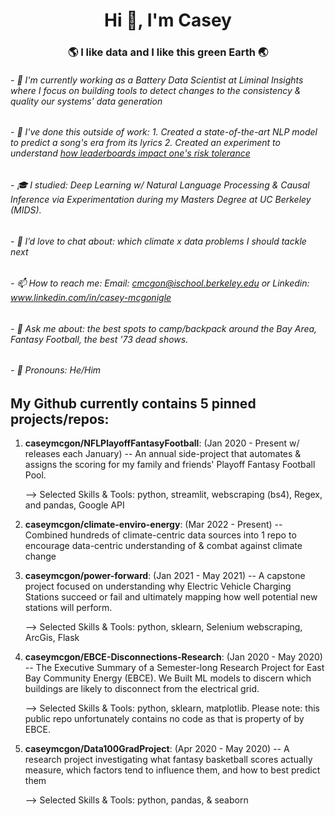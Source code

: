 <h1 align="center">Hi 👋, I'm Casey</h1>
<h3 align="center">🌎 I like data and I like this green Earth 🌏</h3>

###### - 🔋 I'm currently working as a Battery Data Scientist at Liminal Insights where I focus on building tools to detect changes to the consistency & quality our systems' data generation
###### - 🔭 I've done this outside of work: 1. Created a state-of-the-art NLP model to predict a song's era from its lyrics 2. Created an experiment to understand [how leaderboards impact one's risk tolerance](https://docs.google.com/document/d/1SBxlMlpD1-fswTaecmRI94XVzROEGnFanJJ8W5-6COU/edit?usp=sharing)
###### - 🎓 I studied: Deep Learning w/ Natural Language Processing & Causal Inference via Experimentation during my Masters Degree at UC Berkeley (MIDS).
###### - 👋 I’d love to chat about: which climate x data problems I should tackle next
###### - 📫 How to reach me: Email: cmcgon@ischool.berkeley.edu or Linkedin: www.linkedin.com/in/casey-mcgonigle
###### - 💬 Ask me about: the best spots to camp/backpack around the Bay Area, Fantasy Football, the best '73 dead shows.
###### - 👦 Pronouns: He/Him


## My Github currently contains 5 pinned projects/repos:

1. **caseymcgon/NFLPlayoffFantasyFootball**: (Jan 2020 - Present w/ releases each January) -- An annual side-project that automates & assigns the scoring for my family and friends' Playoff Fantasy Football Pool.
 
   --> Selected Skills & Tools: python, streamlit, webscraping (bs4), Regex, and pandas, Google API
2. **caseymcgon/climate-enviro-energy**: (Mar 2022 - Present) -- Combined hundreds of climate-centric data sources into 1 repo to encourage data-centric understanding of & combat against climate change 

3. **caseymcgon/power-forward**: (Jan 2021 - May 2021) -- A capstone project focused on understanding why Electric Vehicle Charging Stations succeed or fail and ultimately mapping how well potential new stations will perform.

   --> Selected Skills & Tools: python, sklearn, Selenium webscraping, ArcGis, Flask

4. **caseymcgon/EBCE-Disconnections-Research**: (Jan 2020 - May 2020) -- The Executive Summary of a Semester-long Research Project for East Bay Community Energy (EBCE). We Built ML models to discern which buildings are likely to disconnect from the electrical grid.

    --> Selected Skills & Tools: python, sklearn, matplotlib. Please note: this public repo unfortunately contains no code as that is property of by EBCE.

5. **caseymcgon/Data100GradProject**: (Apr 2020 - May 2020) -- A research project investigating what fantasy basketball scores actually measure, which factors tend to influence them, and how to best predict them

   --> Selected Skills & Tools: python, pandas, & seaborn 




